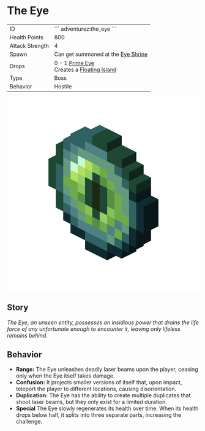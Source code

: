 # The Eye
<div class="combi">
<div class="divthing">
<table class="tablething">
    <tbody>
        <tr>
            <td class="first-column">ID</td>
            <td class="second-column">
            ```
            adventurez:the_eye
            ```
            </td>
        </tr>
        <tr id="linear-top">
            <td class="first-column">Health Points</td>
            <td class="second-column">800</td>
        </tr>
        <tr id="linear-top">
            <td class="first-column">Attack Strength</td>
            <td class="second-column">4</td>
        </tr>
        <tr id="linear-top">
            <td class="first-column">Spawn</td>
            <td class="second-column">Can get summoned at the <a href="../../Structures/Eye_Shrine/">Eye Shrine</a></td>
        </tr>
        <tr id="linear-top">
            <td class="first-column">Drops</td>
            <td class="second-column">0 - 1 <a href="../../Items/Prime_Eye/">Prime Eye</a><br>Creates a <a href="../../Structures/Floating_Island/">Floating Island</a></td>
        </tr>
        <tr id="linear-top">
            <td class="first-column">Type</td>
            <td class="second-column">Boss</td>
        </tr>
        <tr id="linear-top">
            <td class="first-column">Behavior</td>
            <td class="second-column">Hostile</td>
        </tr>
    </tbody>
</table>
</div>
<div class="div-img-center">
<img src="../../../../assets/adventurez/entities/the_eye.png" loading="lazy" />
</div>
</div>

## Story

*The Eye, an unseen entity, possesses an insidious power that drains the life force of any unfortunate enough to encounter it, leaving only lifeless remains behind.*

## Behavior

* **Range:** The Eye unleashes deadly laser beams upon the player, ceasing only when the Eye itself takes damage.
* **Confusion:** It projects smaller versions of itself that, upon impact, teleport the player to different locations, causing disorientation.
* **Duplication:** The Eye has the ability to create multiple duplicates that shoot laser beams, but they only exist for a limited duration.
* **Special** The Eye slowly regenerates its health over time. When its health drops below half, it splits into three separate parts, increasing the challenge.